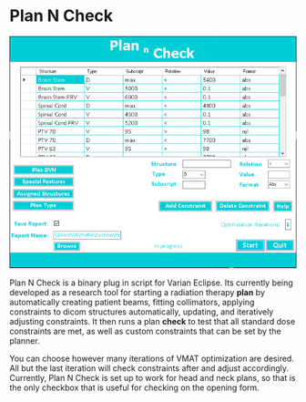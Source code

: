 # Plan N Check

![alt text](https://github.com/samplecm/PlanNCheck/blob/master/Capture.png?raw=true)

Plan N Check is a binary plug in script for Varian Eclipse. 
Its currently being developed as a research tool for starting a radiation therapy **plan** by automatically creating patient beams, fitting collimators, applying constraints to dicom structures automatically, updating, and iteratively adjusting constraints. 
It then runs a plan **check** to test that all standard dose constraints are met, as well as custom constraints that can be set by the planner. 

You can choose however many iterations of VMAT optimization are desired. All but the last iteration will check constraints after and adjust accordingly. 
Currently, Plan N Check is set up to work for head and neck plans, so that is the only checkbox that is useful for checking on the opening form.
